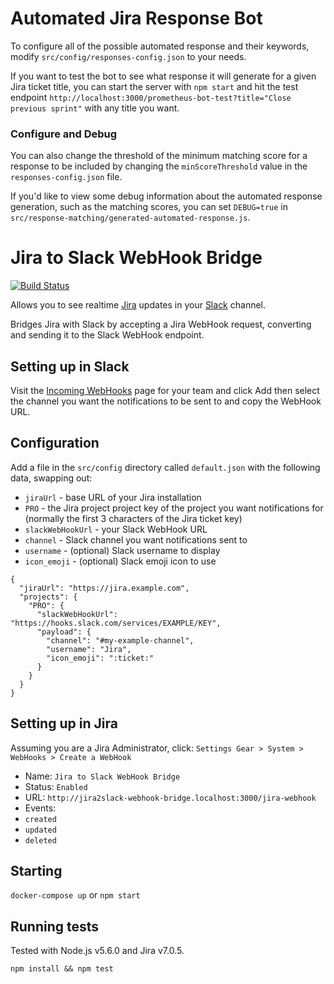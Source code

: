 # Automated Jira Response Bot
To configure all of the possible automated response and their keywords, modify `src/config/responses-config.json` to your needs.

If you want to test the bot to see what response it will generate for a given Jira ticket title, you can start the server with `npm start` and hit
the test endpoint `http://localhost:3000/prometheus-bot-test?title="Close previous sprint"` with any title you want.

### Configure and Debug
You can also change the threshold of the minimum matching score for a response to be included by changing the `minScoreThreshold` value in the `responses-config.json` file.

If you'd like to view some debug information about the automated response generation, such as the matching scores, you can set `DEBUG=true` in `src/response-matching/generated-automated-response.js`.

# Jira to Slack WebHook Bridge

[![Build Status](https://secure.travis-ci.org/sebflipper/jira2slack-webhook-bridge.png)](http://travis-ci.org/sebflipper/jira2slack-webhook-bridge?branch=master)

Allows you to see realtime [Jira](https://www.atlassian.com/software/jira) updates in your [Slack](https://slack.com) channel.

Bridges Jira with Slack by accepting a Jira WebHook request, converting and sending it to the Slack WebHook endpoint.

## Setting up in Slack

Visit the [Incoming WebHooks](https://slack.com/apps/A0F7XDUAZ-incoming-webhooks) page for your team and click Add then select the channel you want the notifications to be sent to and copy the WebHook URL.

## Configuration

Add a file in the `src/config` directory called `default.json` with the following data, swapping out:

* `jiraUrl` - base URL of your Jira installation
* `PRO` - the Jira project project key of the project you want notifications for (normally the first 3 characters of the Jira ticket key)
* `slackWebHookUrl` - your Slack WebHook URL
* `channel` - Slack channel you want notifications sent to
* `username` - (optional) Slack username to display
* `icon_emoji` - (optional) Slack emoji icon to use

```
{
  "jiraUrl": "https://jira.example.com",
  "projects": {
    "PRO": {
      "slackWebHookUrl": "https://hooks.slack.com/services/EXAMPLE/KEY",
      "payload": {
        "channel": "#my-example-channel",
        "username": "Jira",
        "icon_emoji": ":ticket:"
      }
    }
  }
}
```

## Setting up in Jira

Assuming you are a Jira Administrator, click: `Settings Gear > System > WebHooks > Create a WebHook`

* Name: `Jira to Slack WebHook Bridge`
* Status: `Enabled`
* URL: `http://jira2slack-webhook-bridge.localhost:3000/jira-webhook`
* Events:
 * `created`
 * `updated`
 * `deleted`

## Starting

`docker-compose up` or `npm start`

## Running tests

Tested with Node.js v5.6.0 and Jira v7.0.5.

`npm install && npm test`
